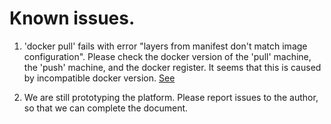 # Known issues. 

1. 'docker pull' fails with error "layers from manifest don't match image configuration". 
   Please check the docker version of the 'pull' machine, the 'push' machine, and the docker register. It seems that this is caused by incompatible docker version. [See](https://github.com/docker/distribution/issues/1439)
   
2. We are still prototyping the platform. Please report issues to the author, so that we can complete the document. 